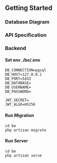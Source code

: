 ## Getting Started <a name = "getting_started"></a>

### Database Diagram

### API Specification

### Backend

#### Set env ./be/.env

```
DB_CONNECTION=pgsql
DB_HOST=127.0.0.1
DB_PORT=5432
DB_DATABASE=
DB_USERNAME=
DB_PASSWORD=

JWT_SECRET=
JWT_ALGO=HS256
```

#### Run Migration

```
cd be
php artisan migrate
```

#### Run Server

```
cd be
php artisan serve
```
